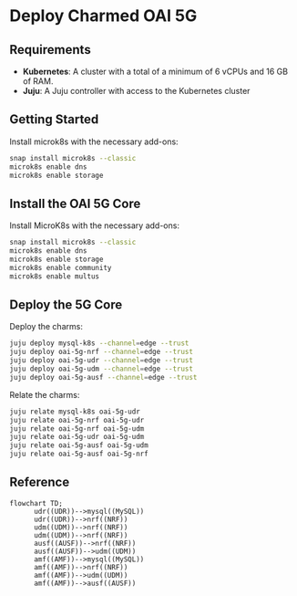 # Deploy Charmed OAI 5G

## Requirements

- **Kubernetes**: A cluster with a total of a minimum of 6 vCPUs and 16 GB of RAM.
- **Juju**: A Juju controller with access to the Kubernetes cluster

## Getting Started

Install microk8s with the necessary add-ons:

```bash
snap install microk8s --classic
microk8s enable dns
microk8s enable storage
```

## Install the OAI 5G Core 

Install MicroK8s with the necessary add-ons:

```bash
snap install microk8s --classic
microk8s enable dns
microk8s enable storage
microk8s enable community
microk8s enable multus
```

## Deploy the 5G Core

Deploy the charms:

```bash
juju deploy mysql-k8s --channel=edge --trust
juju deploy oai-5g-nrf --channel=edge --trust
juju deploy oai-5g-udr --channel=edge --trust
juju deploy oai-5g-udm --channel=edge --trust
juju deploy oai-5g-ausf --channel=edge --trust
```

Relate the charms:

```bash
juju relate mysql-k8s oai-5g-udr
juju relate oai-5g-nrf oai-5g-udr
juju relate oai-5g-nrf oai-5g-udm
juju relate oai-5g-udr oai-5g-udm
juju relate oai-5g-ausf oai-5g-udm
juju relate oai-5g-ausf oai-5g-nrf
```

## Reference

```mermaid
flowchart TD;
      udr((UDR))-->mysql((MySQL))
      udr((UDR))-->nrf((NRF))
      udm((UDM))-->nrf((NRF))
      udm((UDM))-->nrf((NRF))
      ausf((AUSF))-->nrf((NRF))
      ausf((AUSF))-->udm((UDM))
      amf((AMF))-->mysql((MySQL))
      amf((AMF))-->nrf((NRF))
      amf((AMF))-->udm((UDM))
      amf((AMF))-->ausf((AUSF))
```
